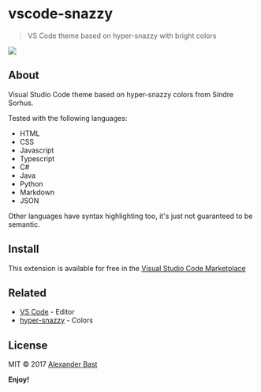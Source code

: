 # vscode-snazzy
> VS Code theme based on hyper-snazzy with bright colors

![](https://raw.githubusercontent.com/alexanderbast/vscode-snazzy/master/sample.jpg)

## About
Visual Studio Code theme based on hyper-snazzy colors from Sindre Sorhus.

Tested with the following languages:
- HTML
- CSS
- Javascript
- Typescript
- C#
- Java
- Python
- Markdown
- JSON

Other languages have syntax highlighting too, it's just not guaranteed to be semantic.

## Install
This extension is available for free in the [Visual Studio Code Marketplace](https://marketplace.visualstudio.com/items?itemName=alexanderbast.vscode-snazzy)

## Related
- [VS Code](https://github.com/Microsoft/vscode) - Editor
- [hyper-snazzy](https://github.com/sindresorhus/hyper-snazzy) - Colors

## License
MIT © 2017 [Alexander Bast](https://github.com/alexanderbast)

**Enjoy!**
